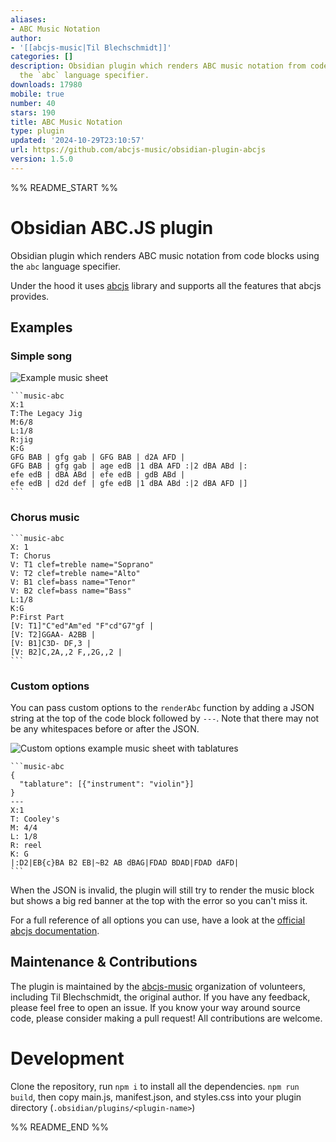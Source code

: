 ```yaml
---
aliases:
- ABC Music Notation
author:
- '[[abcjs-music|Til Blechschmidt]]'
categories: []
description: Obsidian plugin which renders ABC music notation from code blocks using
  the `abc` language specifier.
downloads: 17980
mobile: true
number: 40
stars: 190
title: ABC Music Notation
type: plugin
updated: '2024-10-29T23:10:57'
url: https://github.com/abcjs-music/obsidian-plugin-abcjs
version: 1.5.0
---
```


%% README_START %%

# Obsidian ABC.JS plugin

Obsidian plugin which renders ABC music notation from code blocks using the `abc` language specifier.

Under the hood it uses [abcjs](https://paulrosen.github.io/abcjs/) library and supports all the features that abcjs provides.

## Examples

### Simple song

![Example music sheet](https://raw.githubusercontent.com/abcjs-music/obsidian-plugin-abcjs/HEAD/example.png)

    ```music-abc
    X:1
    T:The Legacy Jig
    M:6/8
    L:1/8
    R:jig
    K:G
    GFG BAB | gfg gab | GFG BAB | d2A AFD |
    GFG BAB | gfg gab | age edB |1 dBA AFD :|2 dBA ABd |:
    efe edB | dBA ABd | efe edB | gdB ABd |
    efe edB | d2d def | gfe edB |1 dBA ABd :|2 dBA AFD |]
    ```

### Chorus music

    ```music-abc
    X: 1
    T: Chorus
    V: T1 clef=treble name="Soprano"
    V: T2 clef=treble name="Alto"
    V: B1 clef=bass name="Tenor"
    V: B2 clef=bass name="Bass"
    L:1/8
    K:G
    P:First Part
    [V: T1]"C"ed"Am"ed "F"cd"G7"gf |
    [V: T2]GGAA- A2BB |
    [V: B1]C3D- DF,3 |
    [V: B2]C,2A,,2 F,,2G,,2 |
    ```

### Custom options

You can pass custom options to the `renderAbc` function by adding a JSON string at the top of the code block followed by `---`. Note that there may not be any whitespaces before or after the JSON.

![Custom options example music sheet with tablatures](https://raw.githubusercontent.com/abcjs-music/obsidian-plugin-abcjs/HEAD/example_tablatures.jpg)

    ```music-abc
    {
      "tablature": [{"instrument": "violin"}]
    }
    ---
    X:1
    T: Cooley's
    M: 4/4
    L: 1/8
    R: reel
    K: G
    |:D2|EB{c}BA B2 EB|~B2 AB dBAG|FDAD BDAD|FDAD dAFD|
    ```

When the JSON is invalid, the plugin will still try to render the music block but shows a big red banner at the top with the error so you can't miss it.

For a full reference of all options you can use, have a look at the [official abcjs documentation](https://paulrosen.github.io/abcjs/visual/render-abc-options.html).

## Maintenance & Contributions

The plugin is maintained by the [abcjs-music](https://github.com/abcjs-music) organization of 
volunteers, including Til Blechschmidt, the original author.
If you have any feedback, please feel free to open an issue. If you know your way around source code, please consider making a pull request! All contributions are welcome.

# Development

Clone the repository, run `npm i` to install all the dependencies.
`npm run build`, then copy main.js, manifest.json, and styles.css into your plugin directory (`.obsidian/plugins/<plugin-name>`)


%% README_END %%